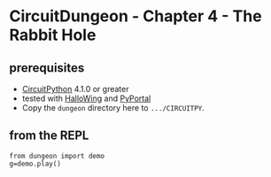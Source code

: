 
# CircuitDungeon - Chapter 4 - The Rabbit Hole

## prerequisites

* [CircuitPython](https://circuitpython.org/) 4.1.0 or greater
* tested with [HalloWing](https://www.adafruit.com/product/3900) and [PyPortal](https://www.adafruit.com/product/4116)
* Copy the `dungeon` directory here to `.../CIRCUITPY`.

## from the REPL

    from dungeon import demo
    g=demo.play()
